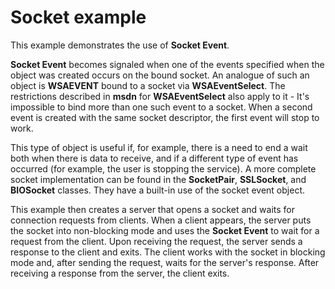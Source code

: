 # Socket example

This example demonstrates the use of **Socket Event**.

**Socket Event** becomes signaled when one of the events specified when the object was created occurs on the bound socket. An analogue of such an object is **WSAEVENT** bound to a socket via **WSAEventSelect**. The restrictions described in **msdn** for **WSAEventSelect** also apply to it - It's impossible to bind more than one such event to a socket. When a second event is created with the same socket descriptor, the first event will stop to work.

This type of object is useful if, for example, there is a need to end a wait both when there is data to receive, and if a different type of event has occurred (for example, the user is stopping the service). A more complete socket implementation can be found in the **SocketPair**, **SSLSocket**, and **BIOSocket** classes. They have a built-in use of the socket event object.

This example then creates a server that opens a socket and waits for connection requests from clients. When a client appears, the server puts the socket into non-blocking mode and uses the **Socket Event** to wait for a request from the client. Upon receiving the request, the server sends a response to the client and exits. The client works with the socket in blocking mode and, after sending the request, waits for the server's response. After receiving a response from the server, the client exits.